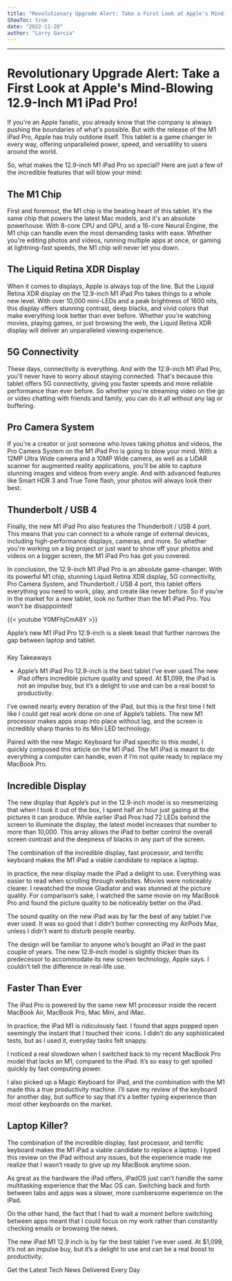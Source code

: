 ```yaml
---
title: "Revolutionary Upgrade Alert: Take a First Look at Apple's Mind-Blowing 12.9-Inch M1 iPad Pro!"
ShowToc: true 
date: "2022-11-28"
author: "Larry Garcia"
---
```

*****
# Revolutionary Upgrade Alert: Take a First Look at Apple's Mind-Blowing 12.9-Inch M1 iPad Pro!

If you're an Apple fanatic, you already know that the company is always pushing the boundaries of what's possible. But with the release of the M1 iPad Pro, Apple has truly outdone itself. This tablet is a game changer in every way, offering unparalleled power, speed, and versatility to users around the world. 

So, what makes the 12.9-inch M1 iPad Pro so special? Here are just a few of the incredible features that will blow your mind:

## The M1 Chip

First and foremost, the M1 chip is the beating heart of this tablet. It's the same chip that powers the latest Mac models, and it's an absolute powerhouse. With 8-core CPU and GPU, and a 16-core Neural Engine, the M1 chip can handle even the most demanding tasks with ease. Whether you're editing photos and videos, running multiple apps at once, or gaming at lightning-fast speeds, the M1 chip will never let you down. 

## The Liquid Retina XDR Display

When it comes to displays, Apple is always top of the line. But the Liquid Retina XDR display on the 12.9-inch M1 iPad Pro takes things to a whole new level. With over 10,000 mini-LEDs and a peak brightness of 1600 nits, this display offers stunning contrast, deep blacks, and vivid colors that make everything look better than ever before. Whether you're watching movies, playing games, or just browsing the web, the Liquid Retina XDR display will deliver an unparalleled viewing experience. 

## 5G Connectivity

These days, connectivity is everything. And with the 12.9-inch M1 iPad Pro, you'll never have to worry about staying connected. That's because this tablet offers 5G connectivity, giving you faster speeds and more reliable performance than ever before. So whether you're streaming video on the go or video chatting with friends and family, you can do it all without any lag or buffering. 

## Pro Camera System

If you're a creator or just someone who loves taking photos and videos, the Pro Camera System on the M1 iPad Pro is going to blow your mind. With a 12MP Ultra Wide camera and a 10MP Wide camera, as well as a LiDAR scanner for augmented reality applications, you'll be able to capture stunning images and videos from every angle. And with advanced features like Smart HDR 3 and True Tone flash, your photos will always look their best. 

## Thunderbolt / USB 4

Finally, the new M1 iPad Pro also features the Thunderbolt / USB 4 port. This means that you can connect to a whole range of external devices, including high-performance displays, cameras, and more. So whether you're working on a big project or just want to show off your photos and videos on a bigger screen, the M1 iPad Pro has got you covered. 

In conclusion, the 12.9-inch M1 iPad Pro is an absolute game-changer. With its powerful M1 chip, stunning Liquid Retina XDR display, 5G connectivity, Pro Camera System, and Thunderbolt / USB 4 port, this tablet offers everything you need to work, play, and create like never before. So if you're in the market for a new tablet, look no further than the M1 iPad Pro. You won't be disappointed!

{{< youtube Y0MFhjCmA8Y >}} 




Apple’s new M1 iPad Pro 12.9-inch is a sleek beast that further narrows the gap between laptop and tablet. 

 
### 
Key Takeaways
 
- Apple’s M1 iPad Pro 12.9-inch is the best tablet I’ve ever used.The new iPad offers incredible picture quality and speed. At $1,099, the iPad is not an impulse buy, but it’s a delight to use and can be a real boost to productivity.

 

I’ve owned nearly every iteration of the iPad, but this is the first time I felt like I could get real work done on one of Apple’s tablets. The new M1 processor makes apps snap into place without lag, and the screen is incredibly sharp thanks to its Mini LED technology. 

 

Paired with the new Magic Keyboard for iPad specific to this model, I quickly composed this article on the M1 iPad. The M1 iPad is meant to do everything a computer can handle, even if I’m not quite ready to replace my MacBook Pro. 

 
##   Incredible Display  
 

The new display that Apple’s put in the 12.9-inch model is so mesmerizing that when I took it out of the box, I spent half an hour just gazing at the pictures it can produce. While earlier iPad Pros had 72 LEDs behind the screen to illuminate the display, the latest model increases that number to more than 10,000. This array allows the iPad to better control the overall screen contrast and the deepness of blacks in any part of the screen.

 
The combination of the incredible display, fast processor, and terrific keyboard makes the M1 iPad a viable candidate to replace a laptop.
 

In practice, the new display made the iPad a delight to use. Everything was easier to read when scrolling through websites. Movies were noticeably clearer. I rewatched the movie Gladiator and was stunned at the picture quality. For comparison’s sake, I watched the same movie on my MacBook Pro and found the picture quality to be noticeably better on the iPad. 

 

The sound quality on the new iPad was by far the best of any tablet I’ve ever used. It was so good that I didn’t bother connecting my AirPods Max, unless I didn’t want to disturb people nearby. 

 

The design will be familiar to anyone who’s bought an iPad in the past couple of years. The new 12.9-inch model is slightly thicker than its predecessor to accommodate its new screen technology, Apple says. I couldn’t tell the difference in real-life use. 

 
##   Faster Than Ever  
 

The iPad Pro is powered by the same new M1 processor inside the recent MacBook Air, MacBook Pro, Mac Mini, and iMac.

 

In practice, the iPad M1 is ridiculously fast. I found that apps popped open seemingly the instant that I touched their icons. I didn’t do any sophisticated tests, but as I used it, everyday tasks felt snappy. 

 

I noticed a real slowdown when I switched back to my recent MacBook Pro model that lacks an M1, compared to the iPad. It’s so easy to get spoiled quickly by fast computing power. 

 

I also picked up a Magic Keyboard for iPad, and the combination with the M1 made this a true productivity machine. I’ll save my review of the keyboard for another day, but suffice to say that it’s a better typing experience than most other keyboards on the market.

 
##   Laptop Killer?  
 

The combination of the incredible display, fast processor, and terrific keyboard makes the M1 iPad a viable candidate to replace a laptop. I typed this review on the iPad without any issues, but the experience made me realize that I wasn’t ready to give up my MacBook anytime soon. 

 

As great as the hardware the iPad offers, iPadOS just can’t handle the same multitasking experience that the Mac OS can. Switching back and forth between tabs and apps was a slower, more cumbersome experience on the iPad.

 

On the other hand, the fact that I had to wait a moment before switching between apps meant that I could focus on my work rather than constantly checking emails or browsing the news. 

 

The new iPad M1 12.9 inch is by far the best tablet I’ve ever used. At $1,099, it’s not an impulse buy, but it’s a delight to use and can be a real boost to productivity.

 

Get the Latest Tech News Delivered Every Day





